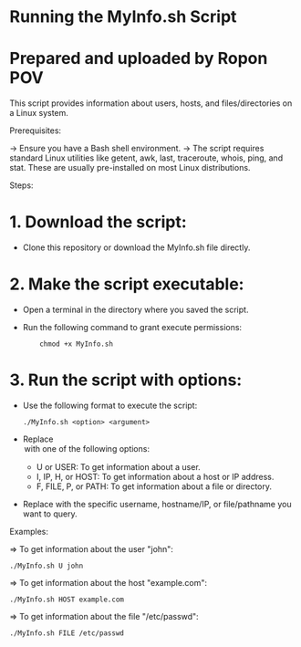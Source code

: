 # Running the MyInfo.sh Script
# Prepared and uploaded by Ropon POV

This script provides information about users, hosts, and files/directories on a Linux system.

Prerequisites:

-> Ensure you have a Bash shell environment.
-> The script requires standard Linux utilities like getent, awk, last, traceroute, whois, ping, and stat. These are usually pre-installed on most Linux distributions.

Steps:

# 1. Download the script:
- Clone this repository or download the MyInfo.sh file directly.
# 2. Make the script executable:
- Open a terminal in the directory where you saved the script.
- Run the following command to grant execute permissions:

          chmod +x MyInfo.sh

# 3. Run the script with options:
- Use the following format to execute the script:

      ./MyInfo.sh <option> <argument>

- Replace <option> with one of the following options:
  + U or USER: To get information about a user.
  + I, IP, H, or HOST: To get information about a host or IP address.
  + F, FILE, P, or PATH: To get information about a file or directory.
- Replace <argument> with the specific username, hostname/IP, or file/pathname you want to query.

Examples:

=> To get information about the user "john":

    ./MyInfo.sh U john


=> To get information about the host "example.com":

    ./MyInfo.sh HOST example.com

=> To get information about the file "/etc/passwd":

    ./MyInfo.sh FILE /etc/passwd

